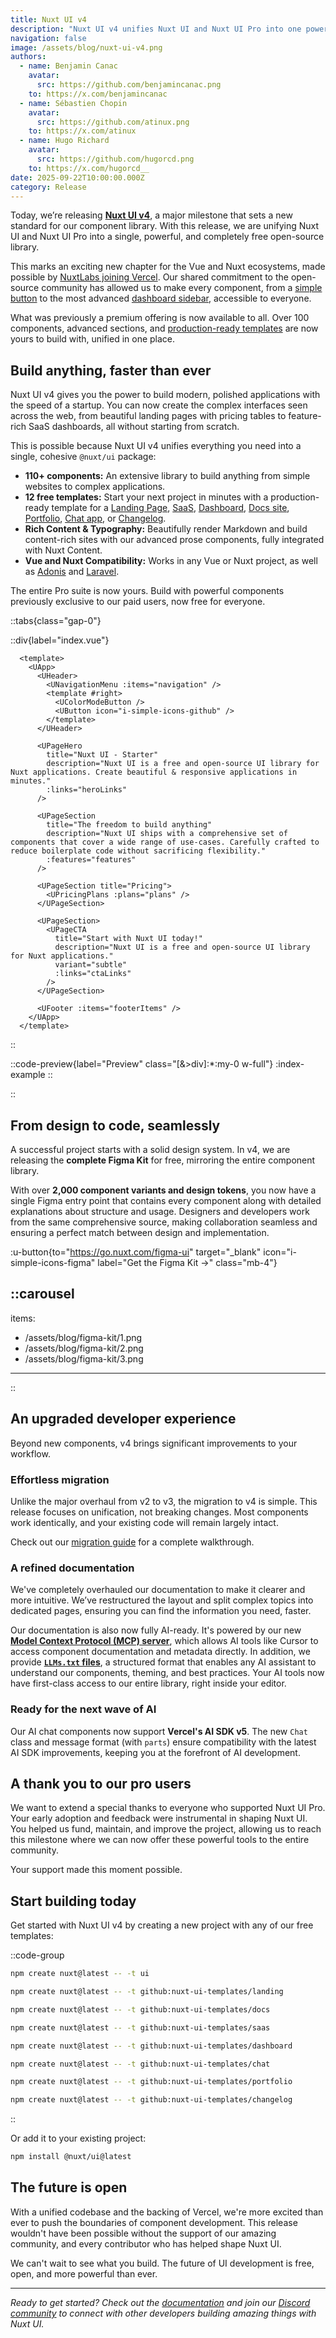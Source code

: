 ```yaml
---
title: Nuxt UI v4
description: "Nuxt UI v4 unifies Nuxt UI and Nuxt UI Pro into one powerful, completely free library. With over 110 components, 12 templates, and a comprehensive Figma kit, all of this is available for free."
navigation: false
image: /assets/blog/nuxt-ui-v4.png
authors:
  - name: Benjamin Canac
    avatar:
      src: https://github.com/benjamincanac.png
    to: https://x.com/benjamincanac
  - name: Sébastien Chopin
    avatar:
      src: https://github.com/atinux.png
    to: https://x.com/atinux
  - name: Hugo Richard
    avatar:
      src: https://github.com/hugorcd.png
    to: https://x.com/hugorcd__
date: 2025-09-22T10:00:00.000Z
category: Release
---
```


Today, we’re releasing [**Nuxt UI v4**](https://ui.nuxt.com), a major milestone that sets a new standard for our component library. With this release, we are unifying Nuxt UI and Nuxt UI Pro into a single, powerful, and completely free open-source library.

This marks an exciting new chapter for the Vue and Nuxt ecosystems, made possible by [NuxtLabs joining Vercel](https://nuxtlabs.com). Our shared commitment to the open-source community has allowed us to make every component, from a [simple button](https://ui.nuxt.com/docs/components/button) to the most advanced [dashboard sidebar](https://ui.nuxt.com/docs/components/dashboard-sidebar), accessible to everyone.

What was previously a premium offering is now available to all. Over 100 components, advanced sections, and [production-ready templates](https://ui.nuxt.com/templates) are now yours to build with, unified in one place.

## Build anything, faster than ever

Nuxt UI v4 gives you the power to build modern, polished applications with the speed of a startup. You can now create the complex interfaces seen across the web, from beautiful landing pages with pricing tables to feature-rich SaaS dashboards, all without starting from scratch.

This is possible because Nuxt UI v4 unifies everything you need into a single, cohesive `@nuxt/ui` package:

- **110+ components:** An extensive library to build anything from simple websites to complex applications.
- **12 free templates:** Start your next project in minutes with a production-ready template for a [Landing Page](https://landing-template.nuxt.dev), [SaaS](https://saas-template.nuxt.dev), [Dashboard](https://dashboard-template.nuxt.dev), [Docs site](https://docs-template.nuxt.dev), [Portfolio](https://portfolio-template.nuxt.dev), [Chat app](https://chat-template.nuxt.dev), or [Changelog](https://changelog-template.nuxt.dev).
- **Rich Content & Typography:** Beautifully render Markdown and build content-rich sites with our advanced prose components, fully integrated with Nuxt Content.
- **Vue and Nuxt Compatibility:** Works in any Vue or Nuxt project, as well as [Adonis](https://github.com/nuxt-ui-templates/starter-adonis) and [Laravel](https://github.com/nuxt-ui-templates/starter-laravel).

The entire Pro suite is now yours. Build with powerful components previously exclusive to our paid users, now free for everyone.

::tabs{class="gap-0"}

::div{label="index.vue"}
```vue
  <template>
    <UApp>
      <UHeader>
        <UNavigationMenu :items="navigation" />
        <template #right>
          <UColorModeButton />
          <UButton icon="i-simple-icons-github" />
        </template>
      </UHeader>

      <UPageHero
        title="Nuxt UI - Starter"
        description="Nuxt UI is a free and open-source UI library for Nuxt applications. Create beautiful & responsive applications in minutes."
        :links="heroLinks"
      />

      <UPageSection
        title="The freedom to build anything"
        description="Nuxt UI ships with a comprehensive set of components that cover a wide range of use-cases. Carefully crafted to reduce boilerplate code without sacrificing flexibility."
        :features="features"
      />

      <UPageSection title="Pricing">
        <UPricingPlans :plans="plans" />
      </UPageSection>

      <UPageSection>
        <UPageCTA
          title="Start with Nuxt UI today!"
          description="Nuxt UI is a free and open-source UI library for Nuxt applications."
          variant="subtle"
          :links="ctaLinks"
        />
      </UPageSection>

      <UFooter :items="footerItems" />
    </UApp>
  </template>
```
::

::code-preview{label="Preview" class="[&>div]:*:my-0 w-full"}
:index-example
::

::

## From design to code, seamlessly

A successful project starts with a solid design system. In v4, we are releasing the **complete Figma Kit** for free, mirroring the entire component library.

With over **2,000 component variants and design tokens**, you now have a single Figma entry point that contains every component along with detailed explanations about structure and usage. Designers and developers work from the same comprehensive source, making collaboration seamless and ensuring a perfect match between design and implementation.

:u-button{to="https://go.nuxt.com/figma-ui" target="_blank" icon="i-simple-icons-figma" label="Get the Figma Kit →" class="mb-4"}

::carousel
---
items:
  - /assets/blog/figma-kit/1.png
  - /assets/blog/figma-kit/2.png
  - /assets/blog/figma-kit/3.png
---
::

## An upgraded developer experience

Beyond new components, v4 brings significant improvements to your workflow.

### Effortless migration

Unlike the major overhaul from v2 to v3, the migration to v4 is simple. This release focuses on unification, not breaking changes. Most components work identically, and your existing code will remain largely intact.

Check out our [migration guide](https://ui.nuxt.com/getting-started/migration/v4) for a complete walkthrough.

### A refined documentation

We've completely overhauled our documentation to make it clearer and more intuitive. We’ve restructured the layout and split complex topics into dedicated pages, ensuring you can find the information you need, faster.

Our documentation is also now fully AI-ready. It's powered by our new **[Model Context Protocol (MCP) server](https://ui.nuxt.com/docs/getting-started/ai/mcp)**, which allows AI tools like Cursor to access component documentation and metadata directly. In addition, we provide **[`LLMs.txt` files](https://ui.nuxt.com/docs/getting-started/ai/llms-txt)**, a structured format that enables any AI assistant to understand our components, theming, and best practices. Your AI tools now have first-class access to our entire library, right inside your editor.

### Ready for the next wave of AI

Our AI chat components now support **Vercel's AI SDK v5**. The new `Chat` class and message format (with `parts`) ensure compatibility with the latest AI SDK improvements, keeping you at the forefront of AI development.

## A thank you to our pro users

We want to extend a special thanks to everyone who supported Nuxt UI Pro. Your early adoption and feedback were instrumental in shaping Nuxt UI. You helped us fund, maintain, and improve the project, allowing us to reach this milestone where we can now offer these powerful tools to the entire community.

Your support made this moment possible.

## Start building today

Get started with Nuxt UI v4 by creating a new project with any of our free templates:

::code-group

```bash [Starter]
npm create nuxt@latest -- -t ui
```

```bash [Landing]
npm create nuxt@latest -- -t github:nuxt-ui-templates/landing
```

```bash [Docs]
npm create nuxt@latest -- -t github:nuxt-ui-templates/docs
```

```bash [SaaS]
npm create nuxt@latest -- -t github:nuxt-ui-templates/saas
```

```bash [Dashboard]
npm create nuxt@latest -- -t github:nuxt-ui-templates/dashboard
```

```bash [Chat]
npm create nuxt@latest -- -t github:nuxt-ui-templates/chat
```

```bash [Portfolio]
npm create nuxt@latest -- -t github:nuxt-ui-templates/portfolio
```

```bash [Changelog]
npm create nuxt@latest -- -t github:nuxt-ui-templates/changelog
```

::

Or add it to your existing project:

```bash
npm install @nuxt/ui@latest
```

## The future is open

With a unified codebase and the backing of Vercel, we're more excited than ever to push the boundaries of component development. This release wouldn't have been possible without the support of our amazing community, and every contributor who has helped shape Nuxt UI.

We can't wait to see what you build. The future of UI development is free, open, and more powerful than ever.

---

*Ready to get started? Check out the [documentation](https://ui.nuxt.com) and join our [Discord community](https://discord.nuxt.com) to connect with other developers building amazing things with Nuxt UI.*
